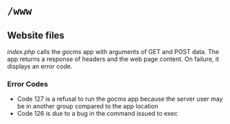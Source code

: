 # `/www`

## Website files

*index.php* calls the *gocms* app with arguments of GET and POST data. The app returns a response of headers and the web page content. On failure, it displays an error code.

### Error Codes
* Code 127 is a refusal to run the *gocms* app because the server user may be in another group compared to the app location
* Code 126 is due to a bug in the command issued to exec